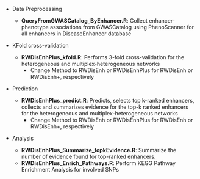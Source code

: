* Data Preprocessing
  - **QueryFromGWASCatalog_ByEnhancer.R**: Collect enhancer-phenotype associations from GWASCatalog using PhenoScanner for all enhancers in DiseaseEnhancer database
    
* KFold cross-validation
  - **RWDisEnhPlus_kfold.R**: Performs 3-fold cross-validation for the heterogeneous and multiplex-heterogeneous networks  
    - Change Method to RWDisEnh or RWDisEnhPlus for RWDisEnh or RWDisEnh+, respectively

* Prediction
  - **RWDisEnhPlus_predict.R**: Predicts, selects top k-ranked enhancers, collects and summarizes evidence for the top-k ranked enhancers for the heterogeneous and multiplex-heterogeneous networks
    - Change Method to RWDisEnh or RWDisEnhPlus for RWDisEnh or RWDisEnh+, respectively
      
* Analysis
  - **RWDisEnhPlus_Summarize_topkEvidence.R**: Summarize the number of evidence found for top-ranked enhancers.
  - **RWDisEnhPlus_Enrich_Pathways.R**: Perform KEGG Pathway Enrichment Analysis for involved SNPs

